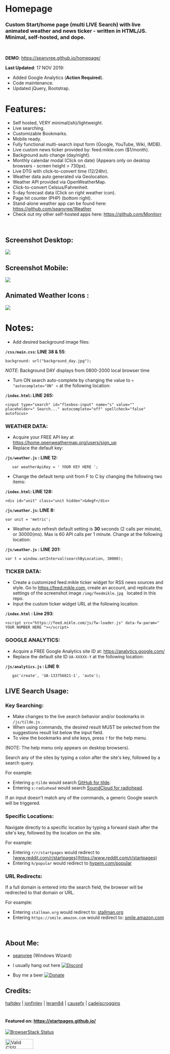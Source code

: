 # Homepage

### Custom Start/home page (multi LIVE Search) with live animated weather and news ticker -  written in HTML/JS. Minimal, self-hosted, and dope.
<br>

**DEMO**:  https://seanvree.github.io/homepage/

**Last Updated**: 17 NOV 2019:
- Added Google Analytics (**Action Required**).
- Code maintenance.
- Updated jQuery, Bootstrap.


# Features:

- Self hosted, VERY minimal(ish)/lightweight.
- Live searching.
- Customizable Bookmarks.
- Mobile ready.
- Fully functional multi-search input form (Google, YouTube, Wiki, IMDB).
- Live custom news ticker provided by: feed.mikle.com ($1/month).
- Background auto change (day/night).
- Monthly calendar modal (Click on date) (Appears only on desktop browsers - screen height > 730px).
- Live DTG with click-to-convert time (12/24hr).
- Weather data auto generated via Geolocation.
- Weather API provided via OpenWeatherMap.
- Click-to-convert Celsius/Fahrenheit.
- 5-day forecast data (Click on right weather icon).
- Page hit counter (PHP) (bottom right).
- Stand-alone weather app can be found here:  https://github.com/seanvree/Weather
- Check out my other self-hosted apps here:  https://github.com/Monitorr

<br>

## Screenshot Desktop:

<img src="https://i.imgur.com/WkiO88x.gif">

## Screenshot Mobile:

<img src="https://i.imgur.com/MAlKhhB.gif">

## Animated Weather Icons :

<img src="https://i.imgur.com/0iamcsT.gif[/img]">

# Notes:

- Add desired background image files:

**`/css/main.css`: LINE 38 & 55**:

```
background: url("background_day.jpg");
```

_NOTE_: Background DAY displays from 0800-2000 local browser time


- Turn ON search auto-complete by changing the value to `< "autocomplete="ON" >` at the following location:

**`/index.html`: LINE 265:**

```
<input type="search" id="flexbox-input" name="s" value="" placeholder=" Search..." autocomplete="off" spellcheck="false" autofocus>
```

### WEATHER DATA: 
- Acquire your FREE API key at https://home.openweathermap.org/users/sign_up
- Replace the default key:

**`/js/weather.js` : LINE 12:**
 
```
   var weatherApiKey = ' YOUR KEY HERE ';
```

- Change the default temp unit from F to C by changing the following two items:

**`/index.html`: LINE 128:**

```
<div id="unit" class="unit hidden">&degF</div>
```

**`/js/weather.js`: LINE 8:**

```
var unit = 'metric';
```

- Weather auto refresh default setting is  **30** seconds (2 calls per minute), or 30000(ms). Max is 60 API calls per 1 minute. Change at the following location:

**`/js/weather.js` : LINE 201:**

```
var t = window.setInterval(searchByLocation, 30000);
```

### TICKER DATA: 
- Create a customized feed.mikle ticker widget for RSS news sources and style.  Go to https://feed.mikle.com, create an account, and replicate the settings of the screenshot image `/img/feedmikle.jpg ` located in this repo.  
- Input the custom ticker widget URL at the following location:

**`/index.html` : Line 293**:
 
 ```
 <script src="https://feed.mikle.com/js/fw-loader.js" data-fw-param=" YOUR NUMBER HERE "></script>
 ```

### GOOGLE ANALYTICS:
- Acquire a FREE Google Analytics site ID at: https://analytics.google.com/ 
- Replace the default site ID `UA-XXXXX-Y` at the following location:

**`/js/analytics.js` : LINE 9**:
 
```
   ga('create', 'UA-133756821-1', 'auto');
```

## LIVE Search Usage:

### Key Searching:

- Make changes to the live search behavior and/or bookmarks in `/js/tilde.js` .
- When using commands, the desired result MUST be selected from the suggestions result list below the input field.
- To view the bookmarks and site keys, press `?` for the help menu.

(NOTE: The help menu only appears on desktop browsers).

Search any of the sites by typing a colon after the site's key, followed by a search query.

For example:

- Entering `g:tilde` would search
  [GitHub for tilde](https://github.com/search?q=tilde).
- Entering `s:radiohead` would search
  [SoundCloud for radiohead](https://soundcloud.com/search?q=radiohead).

If an input doesn't match any of the commands, a generic Google search will be triggered.

### Specific Locations:

Navigate directly to a specific location by typing a forward slash after the site's key, followed by the location on the site.

For example:

- Entering `r/r/startpages` would redirect to
  [www.reddit.com/r/startpages](https://www.reddit.com/r/startpages)
- Entering `h/popular` would redirect to
  [hypem.com/popular](http://hypem.com/popular)

### URL Redirects:

If a full domain is entered into the search field, the browser will be redirected to that domain or URL.

For example:

- Entering `stallman.org` would redirect to:
  [stallman.org](https://stallman.org/)
- Entering `https://smile.amazon.com` would redirect to:
  [smile.amazon.com](https://smile.amazon.com/)


<br>

## About Me:

- [seanvree](https://github.com/seanvree) (Windows Wizard)

- I usually hang out here [![Discord](https://img.shields.io/discord/102860784329052160.svg)](https://discord.gg/j2XGCtH)

- Buy me a beer [![Donate](https://img.shields.io/badge/Donate-PayPal-green.svg)](https://paypal.me/monitorrapp)


## Credits:

 [haltdev](https://github.com/haltdev) | [jonfinley](https://github.com/jonfinley) | [leram84](https://github.com/leram84) | [causefx](https://github.com/causefx) | [cadejscroggins](https://github.com/cadejscroggins) 

#

#### Featured on: https://startpages.github.io/

[![BrowserStack Status](https://i.imgur.com/Pnri9gE.gif)](https://automate.browserstack.com/)


<p>
    <a href="https://jigsaw.w3.org/css-validator/check/referer">
        <img style="border:0;width:88px;height:31px"
            src="https://jigsaw.w3.org/css-validator/images/vcss-blue"
            alt="Valid CSS!" />
    </a>
</p>



